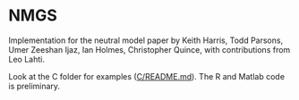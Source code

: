 NMGS
====

Implementation for the neutral model paper by Keith Harris, Todd Parsons, Umer Zeeshan Ijaz, Ian Holmes, Christopher Quince, with contributions from Leo Lahti.

Look at the C folder for examples ([C/README.md](C/README.md)). The R and Matlab code is preliminary. 
